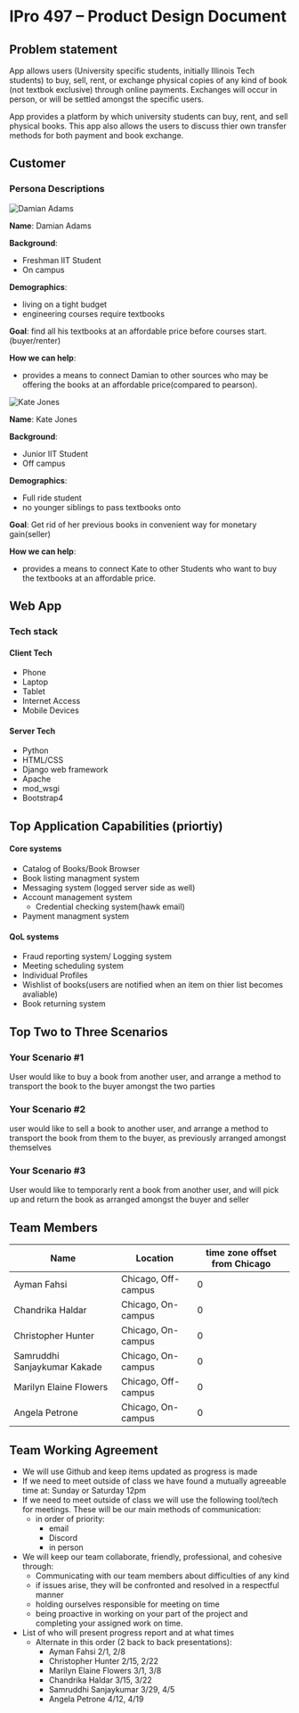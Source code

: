 # IPro 497 – Product Design Document

## Problem statement
App allows users (University specific students, initially Illinois Tech students) to buy, sell, rent, or exchange physical copies of any kind of book (not textbok exclusive) through online payments. Exchanges will occur in person, or will be settled amongst the specific users.

App provides a platform by which university students can buy, rent, and sell physical books. This app also allows the users to discuss thier own transfer methods for both payment and book exchange.
 
## Customer

### Persona Descriptions
![Damian Adams](https://image.shutterstock.com/image-photo/portrait-young-man-indian-origin-260nw-1850339038.jpg)

**Name**: Damian Adams

**Background**:
- Freshman IIT Student
- On campus

**Demographics**:
 - living on a tight budget 
 - engineering courses require textbooks 

 **Goal**: find all his textbooks at an affordable price before courses start.(buyer/renter)

 **How we can help**:
 - provides a means to connect Damian to other sources who may be offering the books at an affordable price(compared to pearson).


![Kate Jones](https://media.istockphoto.com/photos/asian-college-student-picture-id138017387?k=20&m=138017387&s=612x612&w=0&h=8_UuWJNQpmFvfDjRvdt3B-RVdwKGuzepAm-emyLuwrU=)

 **Name**: Kate Jones

**Background**:
- Junior IIT Student
- Off campus

**Demographics**:
 - Full ride student
 - no younger siblings to pass textbooks onto



 **Goal**: Get rid of her previous books in convenient way for monetary gain(seller)

 **How we can help**:
 - provides a means to connect Kate to other Students who want to buy the textbooks at an affordable price.
 

 
## Web App
### Tech stack
#### Client Tech 
- Phone
- Laptop
- Tablet
- Internet Access
- Mobile Devices
#### Server Tech
- Python
- HTML/CSS
- Django web framework
- Apache
- mod_wsgi
- Bootstrap4

## Top Application Capabilities (priortiy)
#### Core systems
- Catalog of Books/Book Browser
- Book listing managment system
- Messaging system (logged server side as well)
- Account management system
  - Credential checking system(hawk email)
- Payment managment system

#### QoL systems
- Fraud reporting system/ Logging system 
- Meeting scheduling system
- Individual Profiles
- Wishlist of books(users are notified when an item on thier list becomes avaliable)
- Book returning system


## Top Two to Three Scenarios

### Your Scenario #1
User would like to buy a book from another user, and arrange a method to transport the book to the buyer amongst the two parties
### Your Scenario #2
user would like to sell a book to another user, and arrange a method to transport the book from them to the buyer, as previously arranged amongst themselves 
### Your Scenario #3
User would like to temporarly rent a book from another user, and will pick up and return the book as arranged amongst the buyer and seller

## Team Members
| Name  |Location |  time zone offset from Chicago |
| --- | ----------- | ----------------------------|
| Ayman Fahsi | Chicago, Off-campus  | 0  | 
| Chandrika Haldar | Chicago, On-campus | 0 |
| Christopher Hunter | Chicago, On-campus | 0 |
| Samruddhi Sanjaykumar Kakade | Chicago, On-campus | 0 |
| Marilyn Elaine Flowers | Chicago, Off-campus | 0 |
| Angela Petrone | Chicago, On-campus | 0 |

## Team Working Agreement
- We will use Github and keep items updated as progress is made
- If we need to meet outside of class we have found a mutually agreeable time at: Sunday or Saturday 12pm
- If we need to meet outside of class we will use the following tool/tech for meetings. These will be our main methods of communication: 
    - in order of priority:
        - email
        - Discord
        - in person
- We will keep our team collaborate, friendly, professional, and cohesive through:
  - Communicating with our team members about difficulties of any kind
  - if issues arise, they will be confronted and  resolved in a respectful manner
  - holding ourselves responsible for meeting on time
  - being proactive in working on your part of the project and completing your assigned work on time.
- List of who will present progress report and at what times
    - Alternate in this order (2 back to back presentations):
        - Ayman Fahsi 2/1, 2/8
        - Christopher Hunter  2/15, 2/22
        - Marilyn Elaine Flowers 3/1, 3/8
        - Chandrika Haldar 3/15, 3/22
        - Samruddhi Sanjaykumar 3/29, 4/5
        - Angela Petrone 4/12, 4/19
         
